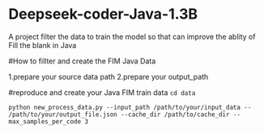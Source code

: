 # Deepseek-coder-Java-1.3B
A project filter the data to train the model so that can improve the ablity of Fill the blank in Java

#How to fillter and create the FIM Java Data

1.prepare your source data path
2.prepare your output_path

#reproduce and create your Java FIM train data
`cd data`

`python new_process_data.py --input_path /path/to/your/input_data -- /path/to/your/output_file.json --cache_dir /path/to/cache_dir --max_samples_per_code 3`
